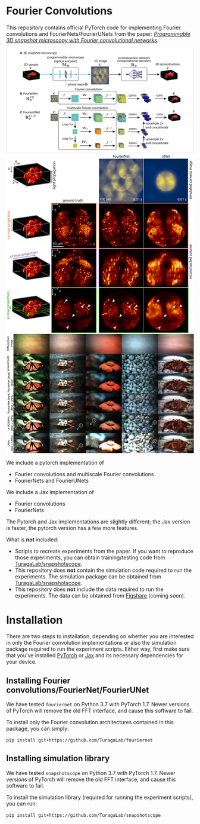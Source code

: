 # Fourier Convolutions

This repository contains official PyTorch code for implementing Fourier convolutions and FourierNets/FourierUNets from the paper: [*Programmable 3D snapshot microscopy with Fourier convolutional networks*](https://arxiv.org/abs/2104.10611).

![Figure 1 from the paper showing our FourierNet/FourierUNet architectures](figs/fig1.png)
![Figure 2 from the paper showing how FourierNet succeeds at optimizing microscopes](figs/fig2.png)
![Figure 4 from the paper showing how FourierNet beats state of the art reconstruction algorithms for computational photography](figs/fig4.png)

We include a pytorch implementation of
* Fourier convolutions and multiscale Fourier convolutions
* FourierNets and FourierUNets

We include a Jax implementation of
* Fourier convolutions
* FourierNets

The Pytorch and Jax implementations are slightly different; the Jax version is faster, the pytorch version has a few more features. 

What is **not** included:

* Scripts to recreate experiments from the paper. If you want to reproduce those experiments, you can obtain training/testing code from [TuragaLab/snapshotscope](https://github.com/TuragaLab/snapshotscope).
* This repository does **not** contain the simulation code required to run the experiments. The simulation package can be obtained from [TuragaLab/snapshotscope](https://github.com/TuragaLab/snapshotscope).
* This repository does **not** include the data required to run the experiments. The data can be obtained from [Figshare](https://figshare.com) (coming soon).

# Installation

There are two steps to installation, depending on whether you are interested in only the Fourier convolution implementations or also the simulation package required to run the experiment scripts. Either way, first make sure that you've installed [PyTorch](https://pytorch.org) or [Jax](https://github.com/google/jax#installation) and its necessary dependencies for your device. 

## Installing Fourier convolutions/FourierNet/FourierUNet

We have tested `fouriernet` on Python 3.7 with PyTorch 1.7. Newer versions of PyTorch will remove the old FFT interface, and cause this software to fail.

To install only the Fourier convolution architectures contained in this package, you can simply:

```
pip install git+https://github.com/TuragaLab/fouriernet
```

## Installing simulation library

We have tested `snapshotscope` on Python 3.7 with PyTorch 1.7. Newer versions of PyTorch will remove the old FFT interface, and cause this software to fail.

To install the simulation library (required for running the experiment scripts), you can run:

```
pip install git+https://github.com/TuragaLab/snapshotscope
```
